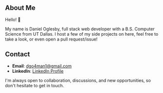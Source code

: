 ## About Me

Hello! 👋 

My name is Daniel Oglesby, full stack web developer with a B.S. Computer Science from UT Dallas. I host a few of my side projects on here, feel free to take a look, or even open a pull request/issue! 

## Contact

- **Email**: [dgo4man1@gmail.com](mailto:dgo4man1@gmail.com)
- **LinkedIn**: [LinkedIn Profile](https://www.linkedin.com/in/daniel-oglesby-b68086b3/)

I'm always open to collaboration, discussions, and new opportunities, so don't hesitate to get in touch.
